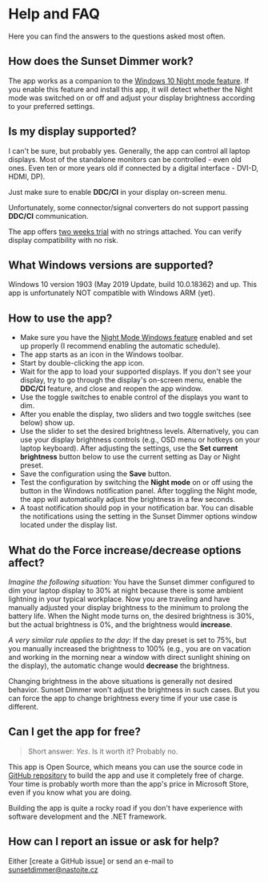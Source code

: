 # Help and FAQ

Here you can find the answers to the questions asked most often.

## How does the Sunset Dimmer work?

The app works as a companion to the [Windows 10 Night mode feature](https://support.microsoft.com/en-us/windows/set-your-display-for-night-time-in-windows-18fe903a-e0a1-8326-4c68-fd23d7aaf136). If you enable this feature and install this app, 
it will detect whether the Night mode was switched on or off and adjust your display brightness according to your preferred settings.

## Is my display supported?

I can't be sure, but probably yes. Generally, the app can control all laptop displays. Most of the standalone monitors can be controlled - even old ones. Even ten or more years old if connected by a digital interface - DVI-D, HDMI, DP).

Just make sure to enable **DDC/CI** in your display on-screen menu.

Unfortunately, some connector/signal converters do not support passing **DDC/CI** communication.

The app offers [two weeks trial](https://apps.microsoft.com/store/detail/9P6MXT53KF20) with no strings attached. You can verify display compatibility with no risk. 

## What Windows versions are supported?

Windows 10 version 1903 (May 2019 Update, build 10.0.18362) and up. This app is unfortunately NOT compatible with Windows ARM (yet).

## How to use the app?

* Make sure you have the [Night Mode Windows feature](https://support.microsoft.com/en-us/windows/set-your-display-for-night-time-in-windows-18fe903a-e0a1-8326-4c68-fd23d7aaf136) enabled and set up properly (I recommend enabling the automatic schedule).
* The app starts as an icon in the Windows toolbar.
* Start by double-clicking the app icon.
* Wait for the app to load your supported displays. If you don't see your display, try to go through the display's on-screen menu, enable the **DDC/CI** feature, and close and reopen the app window.
* Use the toggle switches to enable control of the displays you want to dim.
* After you enable the display, two sliders and two toggle switches (see below) show up.
* Use the slider to set the desired brightness levels. Alternatively, you can use your display brightness controls (e.g., OSD menu or hotkeys on your laptop keyboard). After adjusting the settings, use the **Set current brightness** button below to use the current setting as Day or Night preset.
* Save the configuration using the **Save** button.
* Test the configuration by switching the **Night mode** on or off using the button in the Windows notification panel. After toggling the Night mode, the app will automatically adjust the brightness in a few seconds.
* A toast notification should pop in your notification bar. You can disable the notifications using the setting in the Sunset Dimmer options window located under the display list.

## What do the Force increase/decrease options affect?

*Imagine the following situation:* You have the Sunset dimmer configured to dim your laptop display to 30% at night because there is some ambient lightning in your typical workplace. Now you are traveling and have manually adjusted your display brightness to the minimum to prolong the battery life. 
When the Night mode turns on, the desired brightness is 30%, but the actual brightness is 0%, and the brightness would **increase**.

*A very similar rule applies to the day*: If the day preset is set to 75%, but you manually increased the brightness to 100% (e.g., you are on vacation and working in the morning near a window with direct sunlight shining on the display), the automatic change would **decrease** the brightness. 

Changing brightness in the above situations is generally not desired behavior. Sunset Dimmer won't adjust the brightness in such cases. But you can force the app to change brightness every time if your use case is different.

## Can I get the app for free?

> Short answer: *Yes*. Is it worth it? Probably no.

This app is Open Source, which means you can use the source code in [GitHub repository](https://github.com/oookoook/NighttimeDisplayDimmer) to build the app and use it completely free of charge. Your time is probably worth more than the app's price in Microsoft Store, even if you know what you are doing.

Building the app is quite a rocky road if you don't have experience with software development and the .NET framework.

## How can I report an issue or ask for help?

Either [create a GitHub issue] or send an e-mail to [sunsetdimmer@nastojte.cz](mailto:sunsetdimmer@nastojte.cz)
